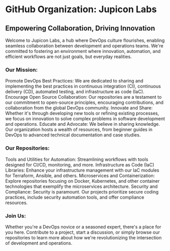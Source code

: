 # GitHub Organization: Jupicon Labs
## Empowering Collaboration, Driving Innovation

Welcome to Jupicon Labs, a hub where DevOps culture flourishes, enabling seamless collaboration between development and operations teams. We're committed to fostering an environment where innovation, automation, and efficient workflows are not just goals, but everyday realities.

### Our Mission:

Promote DevOps Best Practices: We are dedicated to sharing and implementing the best practices in continuous integration (CI), continuous delivery (CD), automated testing, and infrastructure as code (IaC).
Encourage Open Source Collaboration: Our repositories are a testament to our commitment to open-source principles, encouraging contributions, and collaboration from the global DevOps community.
Innovate and Share: Whether it's through developing new tools or refining existing processes, we focus on innovation to solve complex problems in software development and operations.
Educate and Advocate: We believe in sharing knowledge. Our organization hosts a wealth of resources, from beginner guides in DevOps to advanced technical documentation and case studies.

### Our Repositories:

Tools and Utilities for Automation: Streamlining workflows with tools designed for CI/CD, monitoring, and more.
Infrastructure as Code (IaC) Libraries: Enhance your infrastructure management with our IaC modules for Terraform, Ansible, and others.
Microservices and Containerization: Explore repositories focusing on Docker, Kubernetes, and other container technologies that exemplify the microservices architecture.
Security and Compliance: Security is paramount. Our projects prioritize secure coding practices, include security automation tools, and offer compliance resources.

### Join Us:
Whether you're a DevOps novice or a seasoned expert, there's a place for you here. Contribute to a project, start a discussion, or simply browse our repositories to learn more about how we're revolutionizing the intersection of development and operations.
